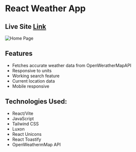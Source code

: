 # React Weather App

## Live Site [Link](https://weather-app-ras1k.vercel.app/)

![Home Page](https://github.com/ras1k/react-weather-app/assets/50275922/20ca61b7-97a7-41f4-aa2e-f334a423d052)

## Features 
* Fetches accurate weather data from OpenWeratherMapAPI
* Responsive to units
* Working search feature
* Current location data
* Mobile responsive

## Technologies Used:
* React/Vite
* JavaScript
* Tailwind CSS
* Luxon
* React Unicons
* React Toastify
* OpenWeathermMap API
